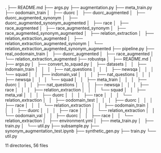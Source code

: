 .
├── README.md
├── args.py
├── augmentation.py
├── meta_train.py
├── oodomain_train
│   ├── duorc
│   ├── duorc_augmented
│   ├── duorc_augmented_synonym
│   ├── duorc_augmented_synonym_augmented
│   ├── race
│   ├── race_augmented
│   ├── race_augmented_synonym
│   ├── race_augmented_synonym_augmented
│   ├── relation_extraction
│   ├── relation_extraction_augmented
│   ├── relation_extraction_augmented_synonym
│   └── relation_extraction_augmented_synonym_augmented
├── pipeline.py
├── real_oodomain_train
│   ├── duorc_augmented
│   ├── race_augmented
│   └── relation_extraction_augmented
├── robustqa
│   ├── README.md
│   ├── args.py
│   ├── convert_to_squad.py
│   ├── datasets
│   │   ├── indomain_train
│   │   │   ├── nat_questions
│   │   │   ├── newsqa
│   │   │   └── squad
│   │   ├── indomain_val
│   │   │   ├── nat_questions
│   │   │   ├── newsqa
│   │   │   └── squad
│   │   ├── meta_train
│   │   │   ├── duorc
│   │   │   ├── nat_questions
│   │   │   ├── newsqa
│   │   │   ├── race
│   │   │   ├── relation_extraction
│   │   │   └── squad
│   │   ├── meta_val
│   │   │   ├── duorc
│   │   │   ├── race
│   │   │   └── relation_extraction
│   │   ├── oodomain_test
│   │   │   ├── duorc
│   │   │   ├── race
│   │   │   └── relation_extraction
│   │   ├── oodomain_train
│   │   │   ├── duorc
│   │   │   ├── race
│   │   │   └── relation_extraction
│   │   └── oodomain_val
│   │       ├── duorc
│   │       ├── race
│   │       └── relation_extraction
│   ├── environment.yml
│   ├── meta_train.py
│   ├── train.py
│   └── util.py
├── subsample.py
├── synonym_augmentation_test.ipynb
├── synthetic_gen.py
├── train.py
└── util.py

11 directories, 56 files
